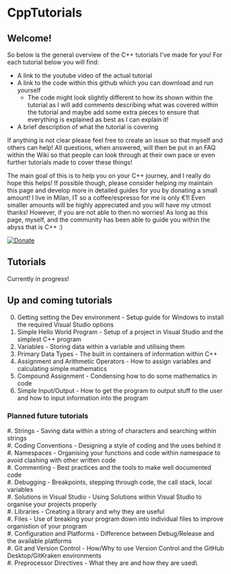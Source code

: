 # CppTutorials

## Welcome!

So below is the general overview of the C++ tutorials I've made for you! For each tutorial below you will find:
  - A link to the youtube video of the actual tutorial
  - A link to the code within this github which you can download and run yourself
    - The code might look slightly different to how its shown within the tutorial as I will add comments describing what was covered within the tutorial and maybe add some extra pieces to ensure that everything is explained as best as I can explain it!
  - A brief description of what the tutorial is covering
  
If anything is not clear please feel free to create an issue so that myself and others can help! All questions, when answered, will then be put in an FAQ within the Wiki so that people can look through at their own pace or even further tutorials made to cover these things!

The main goal of this is to help you on your C++ journey, and I really do hope this helps! If possible though, please consider helping my maintain this page and develop more in detailed guides for you by donating a small amount! I live in Milan, IT so a coffee/espresso for me is only €1! Even smaller amounts will be highly appreciated and you will have my utmost thanks! However, if you are not able to then no worries! As long as this page, myself, and the community has been able to guide you within the abyss that is C++ :) 
 
[![Donate](https://img.shields.io/badge/Donate-PayPal-green.svg)](https://www.paypal.com/donate?hosted_button_id=JZ32FLDK7B9EJ)

## Tutorials
Currently in progress!

## Up and coming tutorials
0. Getting setting the Dev environment - Setup guide for Windows to install the required Visual Studio options
1. Simple Hello World Program - Setup of a project in Visual Studio and the simplest C++ program
2. Variables - Storing data within a variable and utilising them
3. Primary Data Types - The built in containers of information within C++
4. Assignment and Arithmetic Operators - How to assign variables and calculating simple mathematics
5. Compound Assignment - Condensing how to do some mathematics in code
6. Simple Input/Output - How to get the program to output stuff to the user and how to input information into the program

### Planned future tutorials
\#. Strings - Saving data within a string of characters and searching within strings\
\#. Coding Conventions - Designing a style of coding and the uses behind it\
\#. Namespaces - Organising your functions and code within namespace to avoid clashing with other written code\
\#. Commenting - Best practices and the tools to make well documented code\
\#. Debugging - Breakpoints, stepping through code, the call stack, local variables\
\#. Solutions in Visual Studio - Using Solutions within Visual Studio to organise your projects properly\
\#. Libraries - Creating a library and why they are useful\
\#. Files - Use of breaking your program down into individual files to improve organistion of your program\
\#. Configuration and Platforms - Difference between Debug/Release and the available platforms\
\#. Git and Version Control - How/Why to use Version Control and the GitHub Desktop/GitKraken environments\
\#. Preprocessor Directives - What they are and how they are used\
